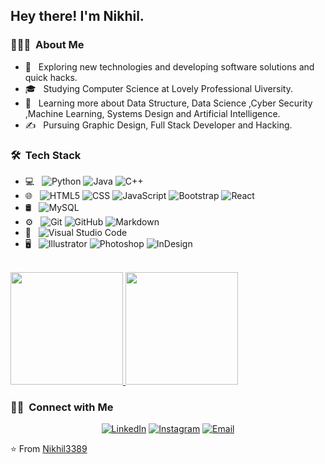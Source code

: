 <h2> Hey there! I'm Nikhil.</h2>

<h3> 👨🏻‍💻 &nbsp;About Me </h3>

- 🤔 &nbsp; Exploring new technologies and developing software solutions and quick hacks.
- 🎓 &nbsp; Studying Computer Science at Lovely Professional Uiversity.
- 🌱 &nbsp; Learning more about Data Structure,  Data Science ,Cyber Security ,Machine Learning, Systems Design and Artificial Intelligence.
- ✍️ &nbsp; Pursuing Graphic Design, Full Stack Developer and Hacking.

<h3> 🛠 &nbsp;Tech Stack</h3>

- 💻 &nbsp;
  ![Python](https://img.shields.io/badge/-Python-333333?style=flat&logo=python)
  ![Java](https://img.shields.io/badge/-Java-333333?style=flat&logo=Java&logoColor=007396)
  ![C++](https://img.shields.io/badge/-C++-333333?style=flat&logo=C%2B%2B&logoColor=00599C)
- 🌐 &nbsp;
  ![HTML5](https://img.shields.io/badge/-HTML5-333333?style=flat&logo=HTML5)
  ![CSS](https://img.shields.io/badge/-CSS-333333?style=flat&logo=CSS3&logoColor=1572B6)
  ![JavaScript](https://img.shields.io/badge/-JavaScript-333333?style=flat&logo=javascript)
  ![Bootstrap](https://img.shields.io/badge/-Bootstrap-333333?style=flat&logo=bootstrap&logoColor=563D7C)
  ![React](https://img.shields.io/badge/-React-333333?style=flat&logo=react)
- 🛢 &nbsp;
  ![MySQL](https://img.shields.io/badge/-MySQL-333333?style=flat&logo=mysql)
- ⚙️ &nbsp;
  ![Git](https://img.shields.io/badge/-Git-333333?style=flat&logo=git)
  ![GitHub](https://img.shields.io/badge/-GitHub-333333?style=flat&logo=github)
  ![Markdown](https://img.shields.io/badge/-Markdown-333333?style=flat&logo=markdown)
- 🔧 &nbsp;
  ![Visual Studio Code](https://img.shields.io/badge/-Visual%20Studio%20Code-333333?style=flat&logo=visual-studio-code&logoColor=007ACC)
- 🖥 &nbsp;
  ![Illustrator](https://img.shields.io/badge/-Illustrator-333333?style=flat&logo=adobe-illustrator)
  ![Photoshop](https://img.shields.io/badge/-Photoshop-333333?style=flat&logo=adobe-photoshop)
  ![InDesign](https://img.shields.io/badge/-InDesign-333333?style=flat&logo=adobe-indesign)

<br/>

<a href="https://github.com/Nikhil3389">
  <img height="180em" src="https://github-readme-stats.vercel.app/api?username=Nikhil3389&theme=buefy&show_icons=true" />
  <img height="180em" src="https://github-readme-stats.vercel.app/api/top-langs/?username=Nikhil3389&theme=buefy&layout=compact" />
</a>

<br/>

<h3> 🤝🏻 &nbsp;Connect with Me </h3>

<p align="center">
<a href="https://www.linkedin.com/in/nikhil-kumar-kataria-7775311b7/"><img alt="LinkedIn" src="https://img.shields.io/badge/LinkedIn-Nikhil%20Kumar%20Kataria-blue?style=flat-square&logo=linkedin"></a>
<a href="https://www.instagram.com/nikhilkumarkataria/"><img alt="Instagram" src="https://img.shields.io/badge/Instagram-nikhilkumarkataria__-blue?style=flat-square&logo=instagram"></a>
<a href="mailto:nikhil.12001995@lpu.in"><img alt="Email" src="https://img.shields.io/badge/Email-nikhil.12001995@lpu.in-blue?style=flat-square&logo=gmail"></a>
</p>

⭐️ From [Nikhil3389](https://github.com/Nikhil3389)
